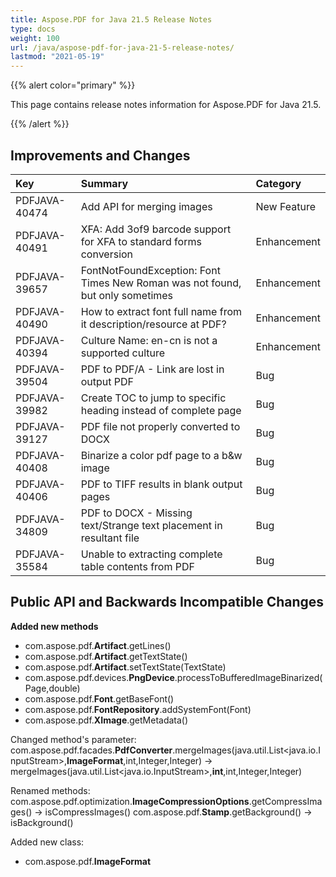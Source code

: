 ```yaml
---
title: Aspose.PDF for Java 21.5 Release Notes
type: docs
weight: 100
url: /java/aspose-pdf-for-java-21-5-release-notes/
lastmod: "2021-05-19"
---
```


{{% alert color="primary" %}}

This page contains release notes information for Aspose.PDF for Java 21.5.

{{% /alert %}}
## **Improvements and Changes**

|**Key**|**Summary**|**Category**|
| :- | :- | :- |
|PDFJAVA-40474|Add API for merging images|New Feature|
|PDFJAVA-40491|XFA: Add 3of9 barcode support for XFA to standard forms conversion|Enhancement|
|PDFJAVA-39657|FontNotFoundException: Font Times New Roman was not found, but only sometimes|Enhancement|
|PDFJAVA-40490|How to extract font full name from it description/resource at PDF?|Enhancement|
|PDFJAVA-40394|Culture Name: en-cn is not a supported culture|Enhancement|
|PDFJAVA-39504|PDF to PDF/A - Link are lost in output PDF|Bug|
|PDFJAVA-39982|Create TOC to jump to specific heading instead of complete page|Bug|
|PDFJAVA-39127|PDF file not properly converted to DOCX|Bug|
|PDFJAVA-40408|Binarize a color pdf page to a b&w image|Bug|
|PDFJAVA-40406|PDF to TIFF results in blank output pages|Bug|
|PDFJAVA-34809|PDF to DOCX - Missing text/Strange text placement in resultant file|Bug|
|PDFJAVA-35584|Unable to extracting complete table contents from PDF|Bug|



## **Public API and Backwards Incompatible Changes**



**Added new methods** 
- com.aspose.pdf.**Artifact**.getLines()
- com.aspose.pdf.**Artifact**.getTextState()
- com.aspose.pdf.**Artifact**.setTextState(TextState)
- com.aspose.pdf.devices.**PngDevice**.processToBufferedImageBinarized(Page,double)
- com.aspose.pdf.**Font**.getBaseFont()
- com.aspose.pdf.**FontRepository**.addSystemFont(Font)
- com.aspose.pdf.**XImage**.getMetadata()

Changed method's parameter:
com.aspose.pdf.facades.**PdfConverter**.mergeImages(java.util.List&lt;java.io.InputStream&gt;,**ImageFormat**,int,Integer,Integer) -> mergeImages(java.util.List&lt;java.io.InputStream&gt;,**int**,int,Integer,Integer)

Renamed methods:
com.aspose.pdf.optimization.**ImageCompressionOptions**.getCompressImages() -> isCompressImages()
com.aspose.pdf.**Stamp**.getBackground() -> isBackground()

Added new class:
- com.aspose.pdf.**ImageFormat**


